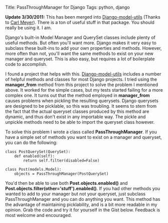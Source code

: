 Title: PassThroughManager for Django
Tags: python, django

**Update 3/30/2011:** This has been merged into [Django-model-utils](https://bitbucket.org/carljm/django-model-utils/) (Thanks to [Carl Meyer](https://bitbucket.org/carljm)). There is a ton of useful stuff in that package. You should really be using it. I am.

Django's built-in Model Manager and QuerySet classes include plenty of useful methods. But often you'll want more. Django makes it very easy to subclass these built-ins to add your own properties and methods. However, more often than not, you'll want the same methods to exist on your new manager and queryset. This is also easy, but requires a lot of boilerplate code to accomplish.

I found a project that helps with this. [Django-model-utils](https://bitbucket.org/carljm/django-model-utils/) includes a number of helpful methods and classes for most Django projects. I tried using the **manager_from** method from this project to solve the problem I mentioned above. It worked for the simple cases, but my tests started failing for a more complex one. It turns out that the method employed in **manager_from** causes problems when pickling the resulting querysets. Django querysets are designed to be picklable, so this was troubling. It seems to stem from the fact that the actual queryset classes produced by this method are dynamic, and thus don't exist in any importable way. The pickle and unpickle methods need to be able to import the queryset class however.

To solve this problem I wrote a class called **PassThroughManager**. If you have a simple set of methods you want to exist on a manager and queryset, you can do the following:

    class PostQuerySet(QuerySet):
        def enabled(self):
            return self.filter(disabled=False)
    
    class Post(models.Model):
        objects = PassThroughManager(PostQuerySet)

You'd then be able to use both **Post.objects.enabled()** and **Post.objects.filter(other='stuff').enabled()**. If you had other methods you wanted to add to your manager but not your queryset, just subclass PassThroughManager and you can do anything you want. This method has the advantage of maintaining picklability, and is a bit more readable in my opinion. Grab the code and try it for yourself in the Gist below. Feedback is most welcome and encouraged.

<script src="https://gist.github.com/859473.js"></script>
